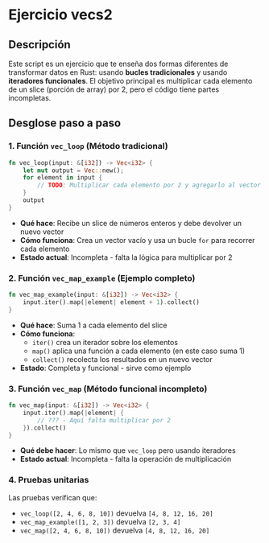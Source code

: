# Ejercicio vecs2

## Descripción

Este script es un ejercicio que te enseña dos formas diferentes de transformar datos
en Rust: usando **bucles tradicionales** y usando **iteradores funcionales**. El
objetivo principal es multiplicar cada elemento de un slice (porción de array) por
2, pero el código tiene partes incompletas.

## Desglose paso a paso

### 1. Función `vec_loop` (Método tradicional)

```rust
fn vec_loop(input: &[i32]) -> Vec<i32> {
    let mut output = Vec::new();
    for element in input {
        // TODO: Multiplicar cada elemento por 2 y agregarlo al vector
    }
    output
}

```

- **Qué hace**: Recibe un slice de números enteros y debe devolver un nuevo vector
- **Cómo funciona**: Crea un vector vacío y usa un bucle `for` para recorrer cada
elemento
- **Estado actual**: Incompleta - falta la lógica para multiplicar por 2

### 2. Función `vec_map_example` (Ejemplo completo)

```rust
fn vec_map_example(input: &[i32]) -> Vec<i32> {
    input.iter().map(|element| element + 1).collect()
}
```

- **Qué hace**: Suma 1 a cada elemento del slice
- **Cómo funciona**:
  - `iter()` crea un iterador sobre los elementos
  - `map()` aplica una función a cada elemento (en este caso suma 1)
  - `collect()` recolecta los resultados en un nuevo vector
- **Estado**: Completa y funcional - sirve como ejemplo

### 3. Función `vec_map` (Método funcional incompleto)

```rust
fn vec_map(input: &[i32]) -> Vec<i32> {
    input.iter().map(|element| {
        // ??? - Aquí falta multiplicar por 2
    }).collect()
}
```

- **Qué debe hacer**: Lo mismo que `vec_loop` pero usando iteradores
- **Estado actual**: Incompleta - falta la operación de multiplicación

### 4. Pruebas unitarias

Las pruebas verifican que:

- `vec_loop([2, 4, 6, 8, 10])` devuelva `[4, 8, 12, 16, 20]`
- `vec_map_example([1, 2, 3])` devuelva `[2, 3, 4]`
- `vec_map([2, 4, 6, 8, 10])` devuelva `[4, 8, 12, 16, 20]`
